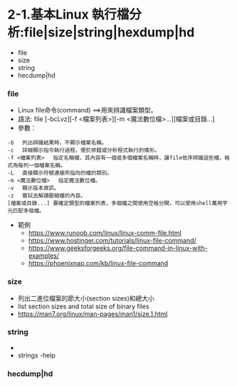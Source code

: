 # 2-1.基本Linux 執行檔分析:file|size|string|hexdump|hd
- file
- size
- string
- hecdump|hd

### file
- Linux file命令(command) ==>用來辨識檔案類型。
- 語法: file [-bcLvz][-f <檔案列表>][-m <魔法數位檔>...][檔案或目錄...]
- 參數：
```
-b 　列出辨識結果時，不顯示檔案名稱。
-c 　詳細顯示指令執行過程，便於排錯或分析程式執行的情形。
-f <檔案列表> 　指定名稱檔，其內容有一個或多個檔案名稱時，讓file依序辨識這些檔，格式為每列一個檔案名稱。
-L 　直接顯示符號連接所指向的檔的類別。
-m <魔法數位檔> 　指定魔法數位檔。
-v 　顯示版本資訊。
-z 　嘗試去解讀壓縮檔的內容。
[檔案或目錄...] 要確定類型的檔案列表，多個檔之間使用空格分開，可以使用shell萬用字元匹配多個檔。
```
- 範例
  - https://www.runoob.com/linux/linux-comm-file.html
  - https://www.hostinger.com/tutorials/linux-file-command/
  - https://www.geeksforgeeks.org/file-command-in-linux-with-examples/
  - https://phoenixnap.com/kb/linux-file-command
### size
- 列出二進位檔案的節大小(section sizes)和總大小
- list section sizes and total size of binary files
- https://man7.org/linux/man-pages/man1/size.1.html
### string
-
- strings -help  

### hecdump|hd
